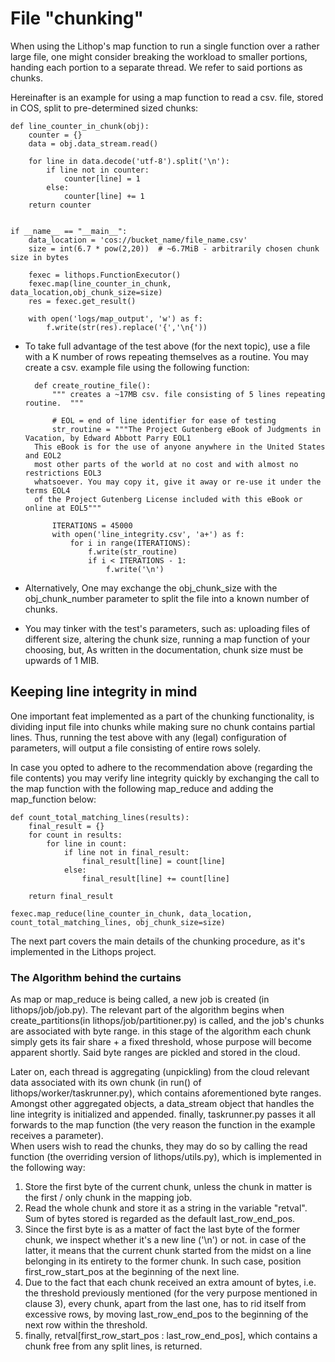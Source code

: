 # File "chunking"
When using the Lithop's map function to run a single function over a rather large file, one might consider breaking the
workload to smaller portions, handing each portion to a separate thread. We refer to said portions as chunks.

Hereinafter is an example for using a map function to read a csv. file, stored in COS, split to pre-determined sized chunks: 

```
def line_counter_in_chunk(obj):
    counter = {}
    data = obj.data_stream.read()

    for line in data.decode('utf-8').split('\n'):
        if line not in counter:
            counter[line] = 1
        else:
            counter[line] += 1
    return counter


if __name__ == "__main__":
    data_location = 'cos://bucket_name/file_name.csv'
    size = int(6.7 * pow(2,20))  # ~6.7MiB - arbitrarily chosen chunk size in bytes 

    fexec = lithops.FunctionExecutor()
    fexec.map(line_counter_in_chunk, data_location,obj_chunk_size=size)
    res = fexec.get_result()

    with open('logs/map_output', 'w') as f:
    	f.write(str(res).replace('{','\n{'))
```
- To take full advantage of the test above (for the next topic), use a file with a K number of rows repeating themselves 
  as a routine. You may create a csv. example file using the following function:
  ```  
    def create_routine_file():
        """ creates a ~17MB csv. file consisting of 5 lines repeating routine.  """
    
        # EOL = end of line identifier for ease of testing
        str_routine = """The Project Gutenberg eBook of Judgments in Vacation, by Edward Abbott Parry EOL1
    This eBook is for the use of anyone anywhere in the United States and EOL2  
    most other parts of the world at no cost and with almost no restrictions EOL3
    whatsoever. You may copy it, give it away or re-use it under the terms EOL4
    of the Project Gutenberg License included with this eBook or online at EOL5"""
    
        ITERATIONS = 45000
        with open('line_integrity.csv', 'a+') as f:
            for i in range(ITERATIONS):
                f.write(str_routine)
                if i < ITERATIONS - 1:
                    f.write('\n')
     ```

- Alternatively, One may exchange the obj_chunk_size with the obj_chunk_number parameter to split the file into a known
  number of chunks. 

- You may tinker with the test's parameters, such as: uploading files of different size, altering the chunk size, 
  running a map function of your choosing, but, As written in the documentation, chunk size must be upwards of 1 MIB. 

 
## Keeping line integrity in mind
One important feat implemented as a part of the chunking functionality, is dividing input file into chunks while making 
sure no chunk contains partial lines.
Thus, running the test above with any (legal) configuration of parameters, will output a file consisting of entire rows solely.

In case you opted to adhere to the recommendation above (regarding the file contents) you may verify line integrity quickly
by exchanging the call to the map function with the following map_reduce and adding the map_function below:


```
def count_total_matching_lines(results):
    final_result = {}
    for count in results:
        for line in count:
            if line not in final_result:
                final_result[line] = count[line]
            else:
                final_result[line] += count[line]

    return final_result

fexec.map_reduce(line_counter_in_chunk, data_location, count_total_matching_lines, obj_chunk_size=size)
```
The next part covers the main details of the chunking procedure, as it's implemented in the Lithops project. 
### The Algorithm behind the curtains
As map or map_reduce is being called, a new job is created (in lithops/job/job.py). The relevant part of the algorithm 
begins when create_partitions(in lithops/job/partitioner.py) is called, and the job's chunks are associated with byte range.
in this stage of the algorithm each chunk simply gets its fair share + a fixed threshold, whose purpose will become apparent shortly. 
Said byte ranges are pickled and stored in the cloud. 

Later on, each thread is aggregating (unpickling) from the cloud relevant data associated with 
its own chunk (in run() of lithops/worker/taskrunner.py), which contains aforementioned byte ranges. 
Amongst other aggregated objects, a data_stream object that handles the line integrity is initialized and appended.
finally, taskrunner.py passes it all forwards to the map function (the very reason the function in the example receives a parameter).    
When users wish to read the chunks, they may do so by calling the read function (the overriding version of lithops/utils.py),
which is implemented in the following way: 

1. Store the first byte of the current chunk, unless the chunk in matter is the first / only chunk in the mapping job. 
2. Read the whole chunk and store it as a string in the variable "retval". Sum of bytes stored is regarded as the 
   default last_row_end_pos. 
3. Since the first byte is as a matter of fact the last byte of the former chunk, we inspect whether it's 
   a new line ('\n') or not. in case of the latter, it means that the current chunk started from the midst
   on a line belonging in its entirety to the former chunk. In such case, position first_row_start_pos at the beginning 
   of the next line.        
4. Due to the fact that each chunk received an extra amount of bytes, i.e. the threshold previously mentioned 
   (for the very purpose mentioned in clause 3), every chunk, apart from the last one, has to rid itself from excessive rows,
   by moving last_row_end_pos to the beginning of the next row within the threshold.
5. finally, retval[first_row_start_pos : last_row_end_pos], which contains a chunk free from any split lines, is returned.   